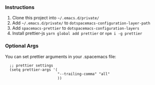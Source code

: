 ### Instructions 
1. Clone this project into `~/.emacs.d/private/`
2. Add `~/.emacs.d/private/` to `dotspacemacs-configuration-layer-path`
3. Add `spacemacs-prettier` to `dotspacemacs-configuration-layers`
4. Install prettier-js `yarn global add prettier` or `npm i -g prettier`

### Optional Args
You can set prettier arguments in your .spacemacs file:

```
  ;; prettier settings
  (setq prettier-args '(
                        "--trailing-comma" "all"
                        ))
```                        
                        
  
